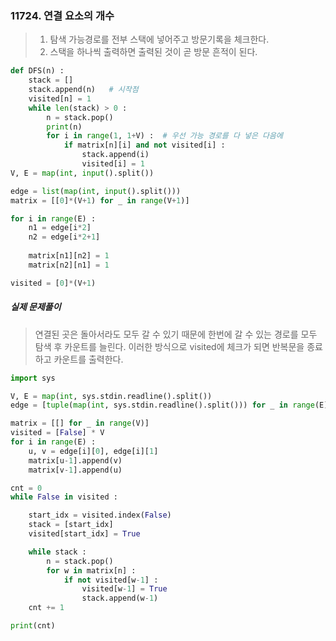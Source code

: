 ### 11724. 연결 요소의 개수

> 1. 탐색 가능경로를 전부 스택에 넣어주고 방문기록을 체크한다. 
> 2. 스택을 하나씩 출력하면 출력된 것이 곧 방문 흔적이 된다. 

```python
def DFS(n) : 
    stack = []
    stack.append(n)   # 시작점
    visited[n] = 1
    while len(stack) > 0 : 
        n = stack.pop()
        print(n)
        for i in range(1, 1+V) :  # 우선 가능 경로를 다 넣은 다음에
            if matrix[n][i] and not visited[i] : 
                stack.append(i)
                visited[i] = 1
V, E = map(int, input().split())

edge = list(map(int, input().split()))
matrix = [[0]*(V+1) for _ in range(V+1)]

for i in range(E) : 
    n1 = edge[i*2]
    n2 = edge[i*2+1]
    
    matrix[n1][n2] = 1
    matrix[n2][n1] = 1

visited = [0]*(V+1)
```

##### 실제 문제풀이
> 연결된 곳은 돌아서라도 모두 갈 수 있기 때문에 한번에 갈 수 있는 경로를 모두 탐색 후 카운트를 늘린다.
> 이러한 방식으로 visited에 체크가 되면 반복문을 종료하고 카운트를 출력한다. 

```python
import sys

V, E = map(int, sys.stdin.readline().split())
edge = [tuple(map(int, sys.stdin.readline().split())) for _ in range(E)]

matrix = [[] for _ in range(V)]
visited = [False] * V
for i in range(E) :
    u, v = edge[i][0], edge[i][1]
    matrix[u-1].append(v)
    matrix[v-1].append(u)

cnt = 0
while False in visited :

    start_idx = visited.index(False)
    stack = [start_idx]
    visited[start_idx] = True

    while stack :
        n = stack.pop()
        for w in matrix[n] :
            if not visited[w-1] :
                visited[w-1] = True
                stack.append(w-1)
    cnt += 1

print(cnt)
```